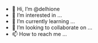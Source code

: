 - 👋 Hi, I’m @delhione
- 👀 I’m interested in ...
- 🌱 I’m currently learning ...
- 💞️ I’m looking to collaborate on ...
- 📫 How to reach me ...

<!---
delhione/delhione is a ✨ special ✨ repository because its `README.md` (this file) appears on your GitHub profile.
You can click the Preview link to take a look at your changes.
--->

